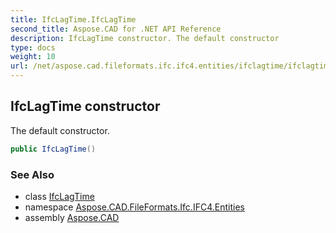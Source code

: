```yaml
---
title: IfcLagTime.IfcLagTime
second_title: Aspose.CAD for .NET API Reference
description: IfcLagTime constructor. The default constructor
type: docs
weight: 10
url: /net/aspose.cad.fileformats.ifc.ifc4.entities/ifclagtime/ifclagtime/
---
```

## IfcLagTime constructor

The default constructor.

```csharp
public IfcLagTime()
```

### See Also

* class [IfcLagTime](../)
* namespace [Aspose.CAD.FileFormats.Ifc.IFC4.Entities](../../ifclagtime/)
* assembly [Aspose.CAD](../../../)


